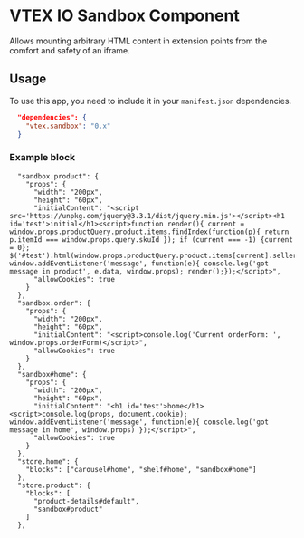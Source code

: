 # VTEX IO Sandbox Component

Allows mounting arbitrary HTML content in extension points from the comfort and safety of an iframe.

## Usage

To use this app, you need to include it in your `manifest.json` dependencies.

```json
  "dependencies": {
    "vtex.sandbox": "0.x"
  }
```

### Example block

```
  "sandbox.product": {
    "props": {
      "width": "200px",
      "height": "60px",
      "initialContent": "<script src='https://unpkg.com/jquery@3.3.1/dist/jquery.min.js'></script><h1 id='test'>initial</h1><script>function render(){ current = window.props.productQuery.product.items.findIndex(function(p){ return p.itemId === window.props.query.skuId }); if (current === -1) {current = 0}; $('#test').html(window.props.productQuery.product.items[current].sellers[0].commertialOffer.ListPrice)}; window.addEventListener('message', function(e){ console.log('got message in product', e.data, window.props); render();});</script>",
      "allowCookies": true
    }
  },
  "sandbox.order": {
    "props": {
      "width": "200px",
      "height": "60px",
      "initialContent": "<script>console.log('Current orderForm: ', window.props.orderForm)</script>",
      "allowCookies": true
    }
  },
  "sandbox#home": {
    "props": {
      "width": "200px",
      "height": "60px",
      "initialContent": "<h1 id='test'>home</h1><script>console.log(props, document.cookie); window.addEventListener('message', function(e){ console.log('got message in home', window.props) });</script>",
      "allowCookies": true
    }
  },
  "store.home": {
    "blocks": ["carousel#home", "shelf#home", "sandbox#home"]
  },
  "store.product": {
    "blocks": [
      "product-details#default",
      "sandbox#product"
    ]
  },
```
